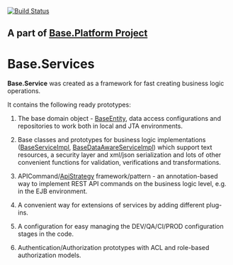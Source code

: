 [![Build Status](https://travis-ci.org/anr-ru/base.services.svg?branch=master)](https://travis-ci.org/anr-ru/base.services)

## A part of [Base.Platform Project](https://github.com/anr-ru/base.platform.parent)

# Base.Services

**Base.Service** was created as a framework for fast creating business logic
operations.

It contains the following ready prototypes:

1. The base domain object - [BaseEntity](./src/main/java/ru/anr/base/domain/BaseEntity.java),
   data access configurations and repositories to work both in local and JTA environments.

2. Base classes and prototypes for business logic implementations ([BaseServiceImpl](./src/main/java/ru/anr/base/services/BaseServiceImpl.java),
   [BaseDataAwareServiceImpl](./src/main/java/ru/anr/base/services/BaseDataAwareServiceImpl.java))
   which support text resources, a security layer and xml/json serialization and lots
   of other convenient functions for validation, verifications and transformations.

3. APICommand/[ApiStrategy](./src/main/java/ru/anr/base/services/api/ApiCommandStrategy.java) framework/pattern -
   an annotation-based way to implement REST API commands on the business logic level, e.g. in the EJB environment.

4. A convenient way for extensions of services by adding different plug-ins.

5. A configuration for easy managing the DEV/QA/CI/PROD configuration stages in the code.

6. Authentication/Authorization prototypes with ACL and role-based authorization models.
